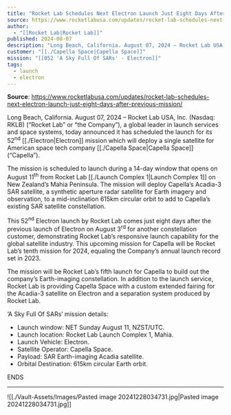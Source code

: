 ```yaml
---
title: "Rocket Lab Schedules Next Electron Launch Just Eight Days After Previous Mission  "
source: https://www.rocketlabusa.com/updates/rocket-lab-schedules-next-electron-launch-just-eight-days-after-previous-mission/
author:
  - "[[Rocket Lab|Rocket Lab]]"
published: 2024-08-07
description: "Long Beach, California. August 07, 2024 – Rocket Lab USA, Inc. (Nasdaq: RKLB) (“Rocket Lab” or “the Company”), a global leader in launch services and space systems, today announced it has scheduled the launch for its 52nd Electron mission which will deploy a single satellite for American space tech company Capella Space (“Capella”)."
customer: "[[./Capella Space|Capella Space]]"
mission: "[[052 'A Sky Full Of SARs' - Electron]]"
tags:
  - launch
  - electron
---
```


**Source**: https://www.rocketlabusa.com/updates/rocket-lab-schedules-next-electron-launch-just-eight-days-after-previous-mission/

Long Beach, California. August 07, 2024 – Rocket Lab USA, Inc. (Nasdaq: RKLB) (“Rocket Lab” or “the Company”), a global leader in launch services and space systems, today announced it has scheduled the launch for its 52<sup>nd</sup> [[./Electron|Electron]] mission which will deploy a single satellite for American space tech company [[./Capella Space|Capella Space]] (“Capella”).

The mission is scheduled to launch during a 14-day window that opens on August 11<sup>th</sup> from Rocket Lab [[./Launch Complex 1|Launch Complex 1]] on New Zealand’s Mahia Peninsula. The mission will deploy Capella’s Acadia-3 SAR satellite, a synthetic aperture radar satellite for Earth imagery and observation, to a mid-inclination 615km circular orbit to add to Capella’s existing SAR satellite constellation.

This 52<sup>nd</sup> Electron launch by Rocket Lab comes just eight days after the previous launch of Electron on August 3<sup>rd</sup> for another constellation customer, demonstrating Rocket Lab’s responsive launch capability for the global satellite industry. This upcoming mission for Capella will be Rocket Lab’s tenth mission for 2024, equaling the Company’s annual launch record set in 2023.

The mission will be Rocket Lab’s fifth launch for Capella to build out the company’s Earth-imaging constellation. In addition to the launch service, Rocket Lab is providing Capella Space with a custom extended fairing for the Acadia-3 satellite on Electron and a separation system produced by Rocket Lab.

‘A Sky Full Of SARs’ mission details:

- Launch window: NET Sunday August 11, NZST/UTC.
- Launch location: Rocket Lab Launch Complex 1, Mahia.
- Launch Vehicle: Electron.
- Satellite Operator: Capella Space.
- Payload: SAR Earth-imaging Acadia satellite.
- Orbital Destination: 615km circular Earth orbit.

ENDS

---

![[./Vault-Assets/Images/Pasted image 20241228034731.jpg|Pasted image 20241228034731.jpg]]
